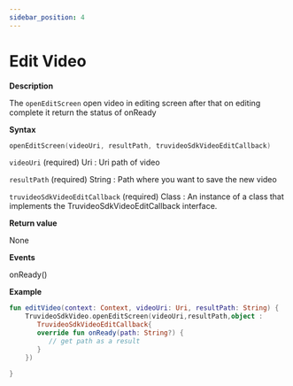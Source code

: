 ```yaml
--- 
sidebar_position: 4
---
```

# Edit Video
**Description**

The `openEditScreen` open video in editing screen after that on editing complete it return the status of onReady

**Syntax**
```kotlin
openEditScreen(videoUri, resultPath, truvideoSdkVideoEditCallback)
```
`videoUri` (required) Uri :
    Uri path of video 

`resultPath` (required) String :
   Path where you want to save the new video

`truvideoSdkVideoEditCallback` (required) Class :
   An instance of a class that implements the TruvideoSdkVideoEditCallback interface.

**Return value**

None

**Events**

onReady()

**Example**
```kotlin
fun editVideo(context: Context, videoUri: Uri, resultPath: String) {
    TruvideoSdkVideo.openEditScreen(videoUri,resultPath,object :
       TruvideoSdkVideoEditCallback{
       override fun onReady(path: String?) {
          // get path as a result 
       }
    })

}  
```

